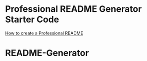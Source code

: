 # Professional README Generator Starter Code

[How to create a Professional README](./readme-guide.md)
# README-Generator
